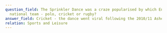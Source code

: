```yaml
---
question_field: The Sprinkler Dance was a craze popularised by which English
  national team - polo, cricket or rugby?
answer_field: Cricket - the dance went viral following the 2010/11 Ashes
relation: Sports and Leisure
---
```


